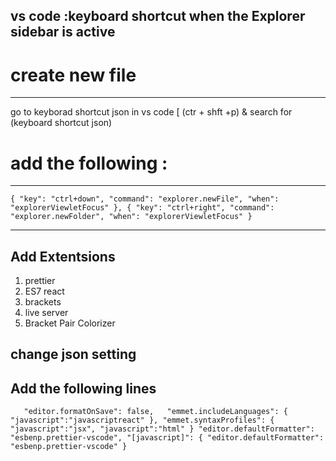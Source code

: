 
## vs code :keyboard shortcut when the Explorer sidebar is active
# create new file 
---
go to keyborad shortcut json in vs code [ (ctr + shft +p) & search for (keyboard shortcut json)

# add the following :

---
`{
		"key": "ctrl+down",
		"command": "explorer.newFile",
		"when": "explorerViewletFocus"
	},
{
		"key": "ctrl+right",
		"command": "explorer.newFolder",
		"when": "explorerViewletFocus"
	}`
 
---


## Add Extentsions 
1. prettier
2. ES7 react
3. brackets 
4. live server
5. Bracket Pair Colorizer


## change json setting 
## Add the following lines

`    "editor.formatOnSave": false,  
    "emmet.includeLanguages": {
        "javascript":"javascriptreact"
    },
    "emmet.syntaxProfiles": {
        "javascript":"jsx",
        "javascript":"html"
    }
    "editor.defaultFormatter": "esbenp.prettier-vscode",
        "[javascript]": {
          "editor.defaultFormatter": "esbenp.prettier-vscode"
        }
`
